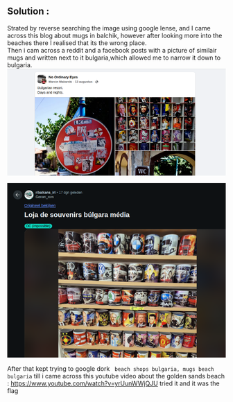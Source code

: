 ## Solution :

Strated by reverse searching the image using google lense, and I came across this blog about mugs in balchik, however after looking more into the beaches there I realised that its the wrong place.  
Then i cam across a reddit and a facebook posts with a picture of similair mugs and written next to it bulgaria,which allowed me to narrow it down to bulgaria.
![1](image.png)

![2](image2.png)

After that kept trying to google dork ` beach shops bulgaria, mugs beach bulgaria` till i came across this youtube video about the golden sands beach : https://www.youtube.com/watch?v=yrUunWWjQJU tried it and it was the flag

